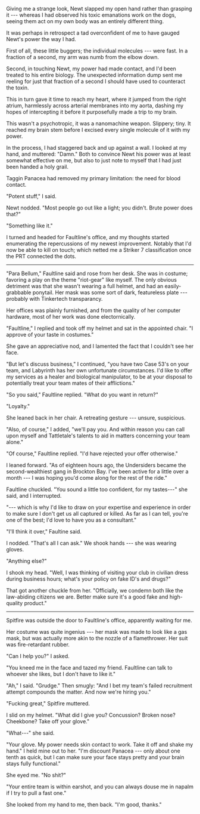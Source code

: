 Giving me a strange look, Newt slapped my open hand rather than grasping it --- whereas
I had observed his toxic emanations work on the dogs, seeing them act on my own body was
an entirely different thing.

It was perhaps in retrospect a tad overconfident of me to have gauged Newt's power the
way I had.

First of all, these little buggers; the individual molecules --- were fast. In a fraction of
a second, my arm was numb from the elbow down.

Second, in touching Newt, my power had made contact, and I'd been treated to his entire
biology. The unexpected information dump sent me reeling for just that fraction of a second
I should have used to counteract the toxin.

This in turn gave it time to reach my heart, where it jumped from the right atrium, harmlessly
across arterial membranes into my aorta, dashing my hopes of intercepting it before it purposefully
made a trip to my brain.

This wasn't a psychotropic, it was a nanomachine weapon. Slippery; tiny. It reached my brain stem
before I excised every single molecule of it with my power.

In the process, I had staggered back and up against a wall. I looked at my hand, and muttered:
"Damn." Both to convince Newt his power was at least somewhat effective on me, but also to
just note to myself that I had just been handed a holy grail.

Taggin Panacea had removed my primary limitation: the need for blood contact.

"Potent stuff," I said.

Newt nodded. "Most people go out like a light; you didn't. Brute power does that?"

"Something like it."

I turned and headed for Faultline's office, and my thoughts started enumerating the repercussions
of my newest improvement. Notably that I'd now be able to kill on touch; which netted me a Striker 7
classification once the PRT connected the dots.

----

"Para Bellum," Faultline said and rose from her desk. She was in costume; favoring a play on the
theme "riot-gear" like myself. The only obvious detriment was that she wasn't wearing a full helmet,
and had an easily-grabbable ponytail. Her mask was some sort of dark, featureless plate --- probably with
Tinkertech transparancy.

Her offices was plainly furnished, and from the quality of her computer hardware, most of her work
was done electornically.

"Faultline," I replied and took off my helmet and sat in the appointed chair.
"I approve of your taste in costumes."

She gave an appreciative nod, and I lamented the fact that I couldn't see her face.

"But let's discuss business," I continued, "you have two Case 53's on your team, and Labyrinth
has her own unfortunate circumstances. I'd like to offer my services as a healer and biological
manipulator, to be at your disposal to potentially treat your team mates of their afflictions."

"So you said," Faultline replied. "What do you want in return?"

"Loyalty."

She leaned back in her chair. A retreating gesture --- unsure, suspicious.

"Also, of course," I added, "we'll pay you. And within reason you can call upon myself and Tattletale's
talents to aid in matters concerning your team alone."

"Of course," Faultline replied. "I'd have rejected your offer otherwise."

I leaned forward. "As of eighteen hours ago, the Undersiders became the second-wealthiest
gang in Brockton Bay. I've been active for a little over a month --- I was hoping you'd come
along for the rest of the ride."

Faultline chuckled. "You sound a little too confident, for my tastes---" she said, and
I interrupted.

"--- which is why I'd like to draw on your expertise and experience in order to make sure I don't
get us all captured or killed. As far as I can tell, you're one of the best; I'd love to have you
as a consultant."

"I'll think it over," Faultine said.

I nodded. "That's all I can ask." We shook hands --- she was wearing gloves.

"Anything else?"

I shook my head. "Well, I was thinking of visiting your club in civilian dress
during business hours; what's your policy on fake ID's and drugs?"

That got another chuckle from her. "Officially, we condemn both like the law-abiding
citizens we are. Better make sure it's a good fake and high-quality product."

----

Spitfire was outside the door to Faultline's office, apparently waiting for me.

Her costume was quite ingenius --- her mask was made to look like a gas mask, but
was actually more akin to the nozzle of a flamethrower. Her suit was fire-retardant
rubber.

"Can I help you?" I asked.

"You kneed me in the face and tazed my friend. Faultline can talk to whoever she likes,
but I don't have to like it."

"Ah," I said. "Grudge." Then smugly: "And I bet my team's failed recruitment attempt
compounds the matter. And now we're hiring you."

"Fucking great," Spitfire muttered.

I slid on my helmet. "What did I give you? Concussion? Broken nose? Cheekbone? Take off your
glove."

"What---" she said.

"Your glove. My power needs skin contact to work. Take it off and shake my hand." I held mine out to her.
"I'm discount Panacea --- only about one tenth as quick, but I can make sure your face stays pretty and
your brain stays fully functional."

She eyed me. "No shit?"

"Your entire team is within earshot, and you can always douse me in napalm if I try to pull a fast one." 

She looked from my hand to me, then back. "I'm good, thanks."
